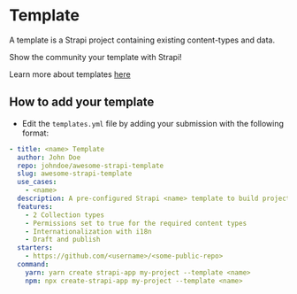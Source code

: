# Template

A template is a Strapi project containing existing content-types and data.

Show the community your template with Strapi!

Learn more about templates [here](https://strapi.io/documentation/developer-docs/latest/developer-resources/cli/CLI.html#strapi-generate-template)

## How to add your template

  - Edit the `templates.yml` file by adding your submission with the following format:

```yaml
- title: <name> Template
  author: John Doe
  repo: johndoe/awesome-strapi-template
  slug: awesome-strapi-template
  use_cases:
    - <name>
  description: A pre-configured Strapi <name> template to build projects with any frontend.
  features:
    - 2 Collection types
    - Permissions set to true for the required content types
    - Internationalization with i18n
    - Draft and publish
  starters:
    - https://github.com/<username>/<some-public-repo>
  command:
    yarn: yarn create strapi-app my-project --template <name>
    npm: npx create-strapi-app my-project --template <name>
```
